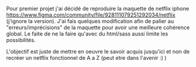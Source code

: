Pour premier projet j'ai décidé de reproduire la maquette de netflix iphone https://www.figma.com/community/file/928111079251292034/netflix (j'ignore la version).
J'ai fais quelques modification afin de palier au "erreurs/imprécisions" de la maquette pour avoir une meilleure cohérence global.
Le faite de ne la faire qu'avec du html/sass aussi limite les possibilités.

L'objectif est juste de mettre en oeuvre le savoir acquis jusqu'ici et non de recréer un netflix fonctionnel de A a Z (peut etre dans l'avenir :) )
